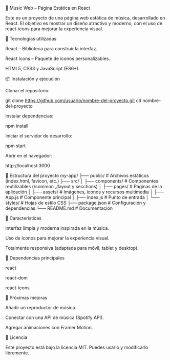 🎵 Music Web – Página Estática en React

Este es un proyecto de una página web estática de música, desarrollado en React.
El objetivo es mostrar un diseño atractivo y moderno, con el uso de react-icons para mejorar la experiencia visual.

🚀 Tecnologías utilizadas

React
 – Biblioteca para construir la interfaz.

React Icons
 – Paquete de íconos personalizables.

HTML5, CSS3 y JavaScript (ES6+).

📦 Instalación y ejecución

Clonar el repositorio:

git clone https://github.com/usuario/nombre-del-proyecto.git
cd nombre-del-proyecto


Instalar dependencias:

npm install


Iniciar el servidor de desarrollo:

npm start


Abrir en el navegador:

http://localhost:3000

📁 Estructura del proyecto
my-app/
├── public/          # Archivos estáticos (index.html, favicon, etc.)
├── src/
│   ├── components/  # Componentes reutilizables (/common ,/layout y secctions)
│   ├── pages/       # Páginas de la aplicación
│   ├── assets/      # Imágenes, iconos y recursos multimedia
│   ├── App.js       # Componente principal
│   ├── index.js     # Punto de entrada
│   └── styles/      # Hojas de estilo CSS
├── package.json     # Configuración y dependencias
└── README.md        # Documentación

🎨 Características

Interfaz limpia y moderna inspirada en la música.

Uso de íconos para mejorar la experiencia visual.

Totalmente responsiva (adaptada para móvil, tablet y desktop).

🔧 Dependencias principales

react

react-dom

react-icons

📌 Próximas mejoras

Añadir un reproductor de música.

Conectar con una API de música (Spotify API).

Agregar animaciones con Framer Motion.

📄 Licencia

Este proyecto está bajo la licencia MIT. Puedes usarlo y modificarlo libremente.